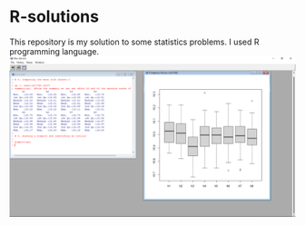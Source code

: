 # R-solutions
This repository is my solution to some statistics problems. I used R programming language.
![barplot](https://github.com/abenezertamirat/R-solutions/blob/main/Screenshot.png)
